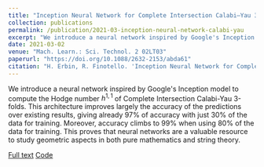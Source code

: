 ```yaml
---
title: "Inception Neural Network for Complete Intersection Calabi–Yau 3-folds"
collection: publications
permalink: /publication/2021-03-inception-neural-network-calabi-yau
excerpt: "We introduce a neural network inspired by Google's Inception model to compute the Hodge number $h^{1,1}$ of Complete Intersection Calabi-Yau 3-folds."
date: 2021-03-02
venue: "Mach. Learn.: Sci. Technol. 2 02LT03"
paperurl: "https://doi.org/10.1088/2632-2153/abda61"
citation: "H. Erbin, R. Finotello. 'Inception Neural Network for Complete Intersection Calabi-Yau 3-folds'. Mach. Learn.: Sci. Technol. 2 02LT03."
---
```

We introduce a neural network inspired by Google's Inception model to compute the Hodge number $h^{1,1}$ of Complete Intersection Calabi-Yau 3-folds. This architecture improves largely the accuracy of the predictions over existing results, giving already $97\%$ of accuracy with just $30\%$ of the data for training. Moreover, accuracy climbs to $99\%$ when using $80\%$ of the data for training. This proves that neural networks are a valuable resource to study geometric aspects in both pure mathematics and string theory.

[Full text](https://arxiv.org/abs/2007.13379)
[Code](https://github.com/thesfinox/ml-cicy)
